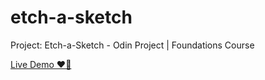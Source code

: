 # etch-a-sketch
Project: Etch-a-Sketch - Odin Project | Foundations Course

<a href='https://github.com/vozKingdom/etch-a-sketch/deployments/github-pages'>Live Demo ❤️‍🔥 </a> 